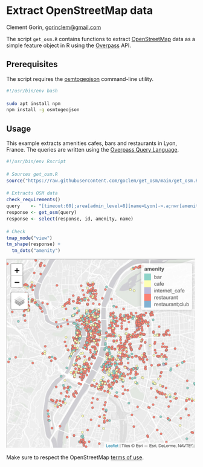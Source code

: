 # Extract OpenStreetMap data

Clement Gorin, gorinclem@gmail.com

The script `get_osm.R` contains functions to extract [OpenStreetMap](https://www.openstreetmap.org) data as a simple feature object in R using the [Overpass](https://overpass-turbo.eu) API. 

## Prerequisites

The script requires the [osmtogeojson](https://tyrasd.github.io/osmtogeojson) command-line utility.

```bash
#!/usr/bin/env bash

sudo apt install npm
npm install -g osmtogeojson
```

## Usage

This example extracts amenities cafes, bars and restaurants in Lyon, France. The queries are written using the [Overpass Query Language](https://wiki.openstreetmap.org/wiki/Overpass_API/Overpass_QL).

```r
#!/usr/bin/env Rscript

# Sources get_osm.R
source("https://raw.githubusercontent.com/goclem/get_osm/main/get_osm.R")

# Extracts OSM data
check_requirements()
query    <- "[timeout:60];area[admin_level=8][name=Lyon]->.a;nwr[amenity~\'^cafe$|^bar$|^restaurant$\'](area.a);out center;"
response <- get_osm(query)
response <- select(response, id, amenity, name)

# Check
tmap_mode("view")
tm_shape(response) +
  tm_dots("amenity") 
```

<img src="example.jpeg" width="500" height="500">

Make sure to respect the OpenStreetMap [terms of use](https://wiki.osmfoundation.org/wiki/Terms_of_Use).